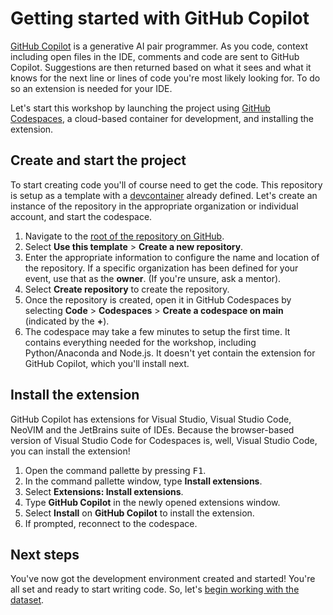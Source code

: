 # Getting started with GitHub Copilot

[GitHub Copilot](https://github.com/features/copilot) is a generative AI pair programmer. As you code, context including open files in the IDE, comments and code are sent to GitHub Copilot. Suggestions are then returned based on what it sees and what it knows for the next line or lines of code you're most likely looking for. To do so an extension is needed for your IDE.

Let's start this workshop by launching the project using [GitHub Codespaces](https://github.com/features/codespaces), a cloud-based container for development, and installing the extension.

## Create and start the project

To start creating code you'll of course need to get the code. This repository is setup as a template with a [devcontainer](https://docs.github.com/codespaces/setting-up-your-project-for-codespaces/adding-a-dev-container-configuration/introduction-to-dev-containers) already defined. Let's create an instance of the repository in the appropriate organization or individual account, and start the codespace.

1. Navigate to the [root of the repository on GitHub](../).
2. Select **Use this template** > **Create a new repository**.
3. Enter the appropriate information to configure the name and location of the repository. If a specific organization has been defined for your event, use that as the **owner**. (If you're unsure, ask a mentor).
4. Select **Create repository** to create the repository.
5. Once the repository is created, open it in GitHub Codespaces by selecting **Code** > **Codespaces** > **Create a codespace on main** (indicated by the **+**).
6. The codespace may take a few minutes to setup the first time. It contains everything needed for the workshop, including Python/Anaconda and Node.js. It doesn't yet contain the extension for GitHub Copilot, which you'll install next.

## Install the extension

GitHub Copilot has extensions for Visual Studio, Visual Studio Code, NeoVIM and the JetBrains suite of IDEs. Because the browser-based version of Visual Studio Code for Codespaces is, well, Visual Studio Code, you can install the extension!

1. Open the command pallette by pressing <kbd>F1</kbd>.
2. In the command pallette window, type **Install extensions**.
3. Select **Extensions: Install extensions**.
4. Type **GitHub Copilot** in the newly opened extensions window.
5. Select **Install** on **GitHub Copilot** to install the extension.
6. If prompted, reconnect to the codespace.

## Next steps

You've now got the development environment created and started! You're all set and ready to start writing code. So, let's [begin working with the dataset](./1-create-model-data.md).
